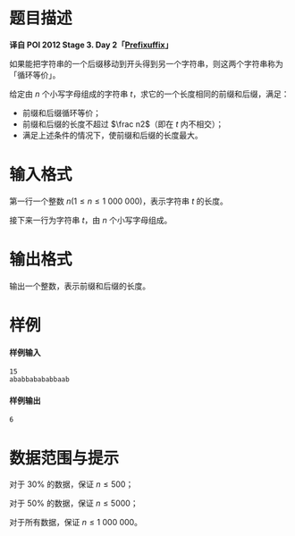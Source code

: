 
# 题目描述

**译自 POI 2012 Stage 3. Day 2「[Prefixuffix](https://szkopul.edu.pl/problemset/problem/DkPj-ES6glaEwxppbuaxbOO6/site/?key=statement)」**

如果能把字符串的一个后缀移动到开头得到另一个字符串，则这两个字符串称为「循环等价」。

给定由 $n$ 个小写字母组成的字符串 $t$，求它的一个长度相同的前缀和后缀，满足：
* 前缀和后缀循环等价；
* 前缀和后缀的长度不超过 $\frac n2$（即在 $t$ 内不相交）；
* 满足上述条件的情况下，使前缀和后缀的长度最大。

# 输入格式

第一行一个整数 $n (1 \le n \le 1\ 000\ 000)$，表示字符串 $t$ 的长度。

接下来一行为字符串 $t$，由 $n$ 个小写字母组成。

# 输出格式

输出一个整数，表示前缀和后缀的长度。

# 样例

#### 样例输入
```plain
15
ababbabababbaab
```

#### 样例输出
```plain
6
```

# 数据范围与提示

对于 $30\%$ 的数据，保证 $n \le 500$；

对于 $50\%$ 的数据，保证 $n \le 5000$；

对于所有数据，保证 $n \le 1\ 000\ 000$。

